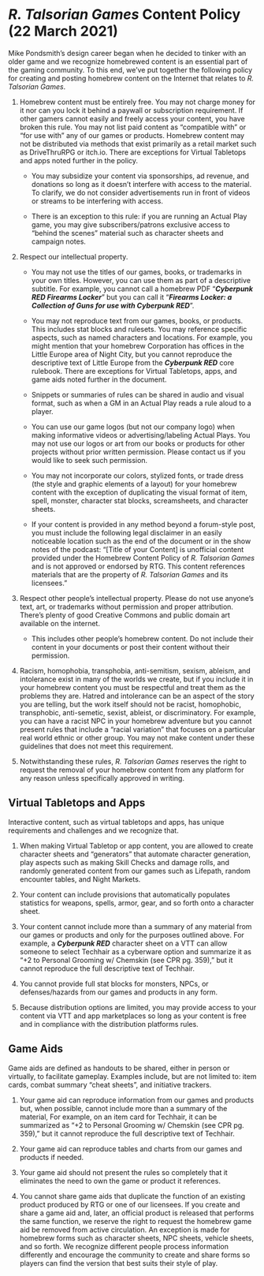 # *R. Talsorian Games* Content Policy (22 March 2021)

Mike Pondsmith’s design career began when he decided to tinker with an older game and we recognize
homebrewed content is an essential part of the gaming community. To this end, we’ve put together the
following policy for creating and posting homebrew content on the Internet that relates to *R.
Talsorian Games*.

1. Homebrew content must be entirely free. You may not charge money for it nor can you lock it
   behind a paywall or subscription requirement. If other gamers cannot easily and freely access
   your content, you have broken this rule. You may not list paid content as “compatible with” or
   “for use with” any of our games or products. Homebrew content may not be distributed via methods
   that exist primarily as a retail market such as DriveThruRPG or itch.io. There are exceptions for
   Virtual Tabletops and apps noted further in the policy.

   - You may subsidize your content via sponsorships, ad revenue, and donations so long as it
     doesn’t interfere with access to the material. To clarify, we do not consider advertisements
     run in front of videos or streams to be interfering with access.

   - There is an exception to this rule: if you are running an Actual Play game, you may give
     subscribers/patrons exclusive access to “behind the scenes” material such as character sheets
     and campaign notes.

2. Respect our intellectual property.

   - You may not use the titles of our games, books, or trademarks in your own titles. However, you
     can use them as part of a descriptive subtitle. For example, you cannot call a homebrew PDF
     “***Cyberpunk RED Firearms Locker***” but you can call it “***Firearms Locker: a Collection of
     Guns for use with Cyberpunk RED***”.

   - You may not reproduce text from our games, books, or products. This includes stat blocks and
     rulesets. You may reference specific aspects, such as named characters and locations. For
     example, you might mention that your homebrew Corporation has offices in the Little Europe area
     of Night City, but you cannot reproduce the descriptive text of Little Europe from the
     ***Cyberpunk RED*** core rulebook. There are exceptions for Virtual Tabletops, apps, and game
     aids noted further in the document.

   - Snippets or summaries of rules can be shared in audio and visual format, such as when a GM in
     an Actual Play reads a rule aloud to a player.

   - You can use our game logos (but not our company logo) when making informative videos or
     advertising/labeling Actual Plays. You may not use our logos or art from our books or products
     for other projects without prior written permission. Please contact us if you would like to
     seek such permission.

   - You may not incorporate our colors, stylized fonts, or trade dress (the style and graphic
     elements of a layout) for your homebrew content with the exception of duplicating the visual
     format of item, spell, monster, character stat blocks, screamsheets, and character sheets.

   - If your content is provided in any method beyond a forum-style post, you must include the
     following legal disclaimer in an easily noticeable location such as the end of the document or
     in the show notes of the podcast: “\[Title of your Content\] is unofficial content provided
     under the Homebrew Content Policy of *R. Talsorian Games* and is not approved or endorsed by
     RTG. This content references materials that are the property of *R. Talsorian Games* and its
     licensees.”

3. Respect other people’s intellectual property. Please do not use anyone’s text, art, or trademarks
   without permission and proper attribution. There’s plenty of good Creative Commons and public
   domain art available on the internet.

   - This includes other people’s homebrew content. Do not include their content in your documents
     or post their content without their permission.

4. Racism, homophobia, transphobia, anti-semitism, sexism, ableism, and intolerance exist in many of
   the worlds we create, but if you include it in your homebrew content you must be respectful and
   treat them as the problems they are. Hatred and intolerance can be an aspect of the story you are
   telling, but the work itself should not be racist, homophobic, transphobic, anti-semetic, sexist,
   ableist, or discriminatory. For example, you can have a racist NPC in your homebrew adventure but
   you cannot present rules that include a “racial variation” that focuses on a particular real
   world ethnic or other group. You may not make content under these guidelines that does not meet
   this requirement.

5. Notwithstanding these rules, *R. Talsorian Games* reserves the right to request the removal of
   your homebrew content from any platform for any reason unless specifically approved in writing.

## Virtual Tabletops and Apps

Interactive content, such as virtual tabletops and apps, has unique requirements and challenges and
we recognize that.

1. When making Virtual Tabletop or app content, you are allowed to create character sheets and
   “generators” that automate character generation, play aspects such as making Skill Checks and
   damage rolls, and randomly generated content from our games such as Lifepath, random encounter
   tables, and Night Markets.

2. Your content can include provisions that automatically populates statistics for weapons, spells,
   armor, gear, and so forth onto a character sheet.

3. Your content cannot include more than a summary of any material from our games or products and
   only for the purposes outlined above. For example, a ***Cyberpunk RED*** character sheet on a VTT
   can allow someone to select Techhair as a cyberware option and summarize it as “+2 to Personal
   Grooming w/ Chemskin (see CPR pg. 359),” but it cannot reproduce the full descriptive text of
   Techhair.

4. You cannot provide full stat blocks for monsters, NPCs, or defenses/hazards from our games and
   products in any form.

5. Because distribution options are limited, you may provide access to your content via VTT and app
   marketplaces so long as your content is free and in compliance with the distribution platforms
   rules.

## Game Aids

Game aids are defined as handouts to be shared, either in person or virtually, to facilitate
gameplay. Examples include, but are not limited to: item cards, combat summary “cheat sheets”, and
initiative trackers.

1. Your game aid can reproduce information from our games and products but, when possible, cannot
   include more than a summary of the material, For example, on an item card for Techhair, it can be
   summarized as “+2 to Personal Grooming w/ Chemskin (see CPR pg. 359),” but it cannot reproduce
   the full descriptive text of Techhair.

2. Your game aid can reproduce tables and charts from our games and products if needed.

3. Your game aid should not present the rules so completely that it eliminates the need to own the
   game or product it references.

4. You cannot share game aids that duplicate the function of an existing product produced by RTG or
   one of our licensees. If you create and share a game aid and, later, an official product is
   released that performs the same function, we reserve the right to request the homebrew game aid
   be removed from active circulation. An exception is made for homebrew forms such as character
   sheets, NPC sheets, vehicle sheets, and so forth. We recognize different people process
   information differently and encourage the community to create and share forms so players can find
   the version that best suits their style of play.
